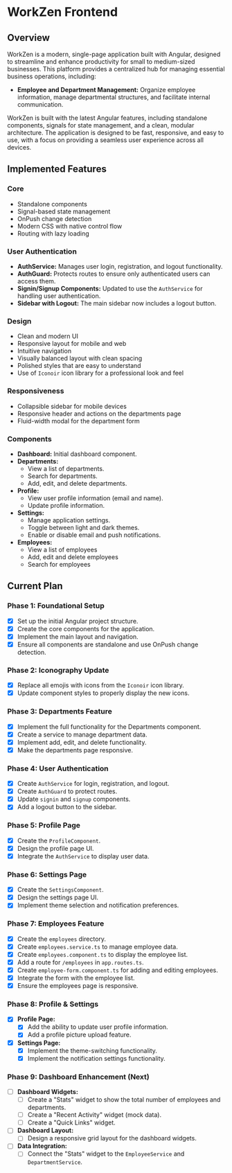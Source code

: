 # WorkZen Frontend

## Overview

WorkZen is a modern, single-page application built with Angular, designed to streamline and enhance productivity for small to medium-sized businesses. This platform provides a centralized hub for managing essential business operations, including:

- **Employee and Department Management:** Organize employee information, manage departmental structures, and facilitate internal communication.

WorkZen is built with the latest Angular features, including standalone components, signals for state management, and a clean, modular architecture. The application is designed to be fast, responsive, and easy to use, with a focus on providing a seamless user experience across all devices.

## Implemented Features

### Core
- Standalone components
- Signal-based state management
- OnPush change detection
- Modern CSS with native control flow
- Routing with lazy loading

### User Authentication
- **AuthService:** Manages user login, registration, and logout functionality.
- **AuthGuard:** Protects routes to ensure only authenticated users can access them.
- **Signin/Signup Components:** Updated to use the `AuthService` for handling user authentication.
- **Sidebar with Logout:** The main sidebar now includes a logout button.

### Design
- Clean and modern UI
- Responsive layout for mobile and web
- Intuitive navigation
- Visually balanced layout with clean spacing
- Polished styles that are easy to understand
- Use of `Iconoir` icon library for a professional look and feel

### Responsiveness
- Collapsible sidebar for mobile devices
- Responsive header and actions on the departments page
- Fluid-width modal for the department form

### Components
- **Dashboard:** Initial dashboard component.
- **Departments:**
  - View a list of departments.
  - Search for departments.
  - Add, edit, and delete departments.
- **Profile:**
  - View user profile information (email and name).
  - Update profile information.
- **Settings:**
  - Manage application settings.
  - Toggle between light and dark themes.
  - Enable or disable email and push notifications.
- **Employees:**
  - View a list of employees
  - Add, edit and delete employees
  - Search for employees

## Current Plan

### Phase 1: Foundational Setup

- [x] Set up the initial Angular project structure.
- [x] Create the core components for the application.
- [x] Implement the main layout and navigation.
- [x] Ensure all components are standalone and use OnPush change detection.

### Phase 2: Iconography Update

- [x] Replace all emojis with icons from the `Iconoir` icon library.
- [x] Update component styles to properly display the new icons.

### Phase 3: Departments Feature

- [x] Implement the full functionality for the Departments component.
- [x] Create a service to manage department data.
- [x] Implement add, edit, and delete functionality.
- [x] Make the departments page responsive.

### Phase 4: User Authentication

- [x] Create `AuthService` for login, registration, and logout.
- [x] Create `AuthGuard` to protect routes.
- [x] Update `signin` and `signup` components.
- [x] Add a logout button to the sidebar.

### Phase 5: Profile Page

- [x] Create the `ProfileComponent`.
- [x] Design the profile page UI.
- [x] Integrate the `AuthService` to display user data.

### Phase 6: Settings Page

- [x] Create the `SettingsComponent`.
- [x] Design the settings page UI.
- [x] Implement theme selection and notification preferences.

### Phase 7: Employees Feature

- [x] Create the `employees` directory.
- [x] Create `employees.service.ts` to manage employee data.
- [x] Create `employees.component.ts` to display the employee list.
- [x] Add a route for `/employees` in `app.routes.ts`.
- [x] Create `employee-form.component.ts` for adding and editing employees.
- [x] Integrate the form with the employee list.
- [x] Ensure the employees page is responsive.

### Phase 8: Profile & Settings

- [x] **Profile Page:**
    - [x] Add the ability to update user profile information.
    - [x] Add a profile picture upload feature.
- [x] **Settings Page:**
    - [x] Implement the theme-switching functionality.
    - [x] Implement the notification settings functionality.

### Phase 9: Dashboard Enhancement (Next)

- [ ] **Dashboard Widgets:**
    - [ ] Create a "Stats" widget to show the total number of employees and departments.
    - [ ] Create a "Recent Activity" widget (mock data).
    - [ ] Create a "Quick Links" widget.
- [ ] **Dashboard Layout:**
    - [ ] Design a responsive grid layout for the dashboard widgets.
- [ ] **Data Integration:**
    - [ ] Connect the "Stats" widget to the `EmployeeService` and `DepartmentService`.
